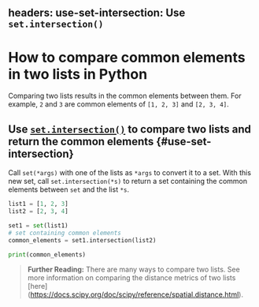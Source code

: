 headers:
  use-set-intersection: Use `set.intersection()`
---
# How to compare common elements in two lists in Python
Comparing two lists results in the common elements between them. For example, `2` and `3` are common elements of `[1, 2, 3]` and `[2, 3, 4]`.

## Use [`set.intersection()`](kite-sym:builtins.set.intersection) to compare two lists and return the common elements {#use-set-intersection}
Call `set(*args)` with one of the lists as `*args` to convert it to a set. With this new set, call `set.intersection(*s)` to return a set containing the common elements between `set` and the list `*s`.

```python
list1 = [1, 2, 3]
list2 = [2, 3, 4]

set1 = set(list1)
# set containing common elements
common_elements = set1.intersection(list2)

print(common_elements)
```

>**Further Reading:**
> There are many ways to compare two lists. See more information on comparing the distance metrics of two lists [here] (https://docs.scipy.org/doc/scipy/reference/spatial.distance.html).
